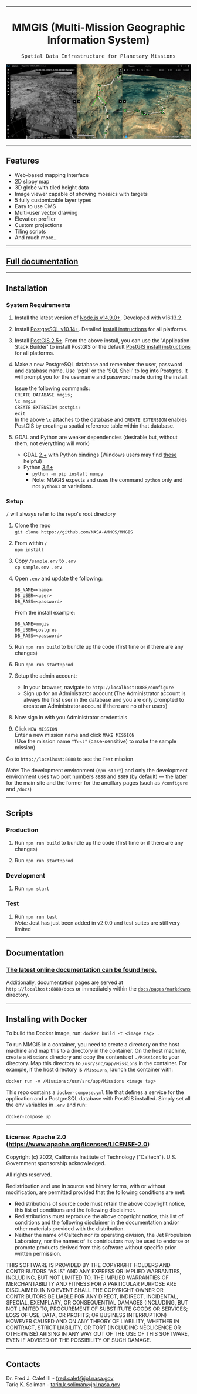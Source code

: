 <hr>
<div align="center">
  <h1 align="center">
      MMGIS (Multi-Mission Geographic Information System)
  </h1>
</div>

<pre align="center">Spatial Data Infrastructure for Planetary Missions</pre>

<span style="display:block;text-align:center">![Example](/documentation/images/Full_Example.png)</span>

---

## Features

- Web-based mapping interface
- 2D slippy map
- 3D globe with tiled height data
- Image viewer capable of showing mosaics with targets
- 5 fully customizable layer types
- Easy to use CMS
- Multi-user vector drawing
- Elevation profiler
- Custom projections
- Tiling scripts
- And much more...

---

## [Full documentation](https://nasa-ammos.github.io/MMGIS/)

---

## Installation

### System Requirements

1. Install the latest version of [Node.js v14.9.0+](https://nodejs.org/en/download/). Developed with v16.13.2.

1. Install [PostgreSQL v10.14+](https://www.enterprisedb.com/downloads/postgres-postgresql-downloads). Detailed [install instructions](https://www.postgresqltutorial.com/postgresql-getting-started/) for all platforms.
1. Install [PostGIS 2.5+](https://postgis.net/install/). From the above install, you can use the 'Application Stack Builder' to install PostGIS or the default [PostGIS install instructions](https://postgis.net/install/) for all platforms.
1. Make a new PostgreSQL database and remember the user, password and database name.
   Use 'pgsl' or the 'SQL Shell' to log into Postgres. It will prompt you for the username and password made during the install.

   Issue the following commands:  
    `CREATE DATABASE mmgis;`  
    `\c mmgis`  
    `CREATE EXTENSION postgis;`  
    `exit`  
   In the above `\c` attaches to the database and `CREATE EXTENSION` enables PostGIS by creating a spatial reference table within that database.

1. GDAL and Python are weaker dependencies (desirable but, without them, not everything will work)

   - GDAL [2.+](https://gdal.org/download.html) with Python bindings (Windows users may find [these](https://www.lfd.uci.edu/~gohlke/pythonlibs/#gdal) helpful)
   - Python [3.6+](https://www.python.org/downloads/release/python-396/)
     - `python -m pip install numpy`
     - Note: MMGIS expects and uses the command `python` only and not `python3` or variations.

### Setup

`/` will always refer to the repo's root directory

1. Clone the repo  
   `git clone https://github.com/NASA-AMMOS/MMGIS`

1. From within `/`  
   `npm install`

1. Copy `/sample.env` to `.env`  
   `cp sample.env .env`

1. Open `.env` and update the following:

   ```
   DB_NAME=<name>
   DB_USER=<user>
   DB_PASS=<password>
   ```

   From the install example:

   ```
   DB_NAME=mmgis
   DB_USER=postgres
   DB_PASS=<password>
   ```

1. Run `npm run build` to bundle up the code (first time or if there are any changes)

1. Run `npm run start:prod`

1. Setup the admin account:

   - In your browser, navigate to `http://localhost:8888/configure`
   - Sign up for an Administrator account (The Administrator account is always the first user in the database and you are only prompted to create an Administrator account if there are no other users)

1. Now sign in with you Administrator credentials

1. Click `NEW MISSION`  
   Enter a new mission name and click `MAKE MISSION`  
   (Use the mission name `"Test"` (case-sensitive) to make the sample mission)

Go to `http://localhost:8888` to see the `Test` mission

_Note:_ The development environment (`npm start`) and only the development environment uses two port numbers `8888` and `8889` (by default) — the latter for the main site and the former for the ancillary pages (such as `/configure` and `/docs`)

---

## Scripts

### Production

1. Run `npm run build` to bundle up the code (first time or if there are any changes)

1. Run `npm run start:prod`

### Development

1. Run `npm start`

### Test

1. Run `npm run test`  
   _Note:_ Jest has just been added in v2.0.0 and test suites are still very limited

---

## Documentation

### [The latest online documentation can be found here.](https://nasa-ammos.github.io/MMGIS/)

Additionally, documentation pages are served at `http://localhost:8888/docs` or immediately within the [`docs/pages/markdowns`](/docs/pages/markdowns) directory.

---

## Installing with Docker

To build the Docker image, run:
`docker build -t <image tag> .`

To run MMGIS in a container, you need to create a directory on the host machine and map this to a directory in the container. On the host machine, create a `Missions` directory and copy the contents of `./Missions` to your directory. Map this directory to `/usr/src/app/Missions` in the container. For example, if the host directory is `/Missions`, launch the container with:

`docker run -v /Missions:/usr/src/app/Missions <image tag>`

This repo contains a `docker-compose.yml` file that defines a service for the application and a PostgreSQL database with PostGIS installed. Simply set all the env variables in `.env` and run:

`docker-compose up`

---

### License: Apache 2.0 (https://www.apache.org/licenses/LICENSE-2.0)

Copyright (c) 2022, California Institute of Technology ("Caltech"). U.S. Government sponsorship acknowledged.

All rights reserved.

Redistribution and use in source and binary forms, with or without modification, are permitted provided that the following conditions are met:

- Redistributions of source code must retain the above copyright notice, this list of conditions and the following disclaimer.
- Redistributions must reproduce the above copyright notice, this list of conditions and the following disclaimer in the documentation and/or other materials provided with the distribution.
- Neither the name of Caltech nor its operating division, the Jet Propulsion Laboratory, nor the names of its contributors may be used to endorse or promote products derived from this software without specific prior written permission.

THIS SOFTWARE IS PROVIDED BY THE COPYRIGHT HOLDERS AND CONTRIBUTORS "AS IS" AND ANY EXPRESS OR IMPLIED WARRANTIES, INCLUDING, BUT NOT LIMITED TO, THE IMPLIED WARRANTIES OF MERCHANTABILITY AND FITNESS FOR A PARTICULAR PURPOSE ARE DISCLAIMED. IN NO EVENT SHALL THE COPYRIGHT OWNER OR CONTRIBUTORS BE LIABLE FOR ANY DIRECT, INDIRECT, INCIDENTAL, SPECIAL, EXEMPLARY, OR CONSEQUENTIAL DAMAGES (INCLUDING, BUT NOT LIMITED TO, PROCUREMENT OF SUBSTITUTE GOODS OR SERVICES; LOSS OF USE, DATA, OR PROFITS; OR BUSINESS INTERRUPTION) HOWEVER CAUSED AND ON ANY THEORY OF LIABILITY, WHETHER IN CONTRACT, STRICT LIABILITY, OR TORT (INCLUDING NEGLIGENCE OR OTHERWISE) ARISING IN ANY WAY OUT OF THE USE OF THIS SOFTWARE, EVEN IF ADVISED OF THE POSSIBILITY OF SUCH DAMAGE.

---

## Contacts

Dr. Fred J. Calef III - fred.calef@jpl.nasa.gov  
Tariq K. Soliman - tariq.k.soliman@jpl.nasa.gov
